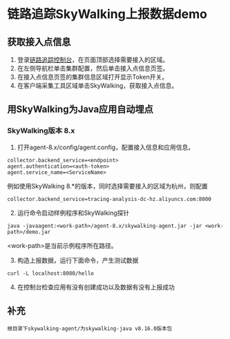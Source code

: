 # 链路追踪SkyWalking上报数据demo

## 获取接入点信息
1. 登录[链路追踪控制台](https://tracing.console.aliyun.com/)，在页面顶部选择需要接入的区域。
2. 在左侧导航栏单击集群配置，然后单击接入点信息页签。
3. 在接入点信息页签的集群信息区域打开显示Token开关。
4. 在客户端采集工具区域单击SkyWalking，获取接入点信息。


## 用SkyWalking为Java应用自动埋点

###  SkyWalking版本 8.x
1. 打开agent-8.x/config/agent.config，配置接入信息和应用信息。
```
collector.backend_service=<endpoint> 
agent.authentication=<auth-token>
agent.service_name=<ServiceName>
```
例如使用SkyWalking 8.\*的版本，同时选择需要接入的区域为杭州，则配置
```
collector.backend_service=tracing-analysis-dc-hz.aliyuncs.com:8000
```

2. 运行命令启动样例程序和SkyWalking探针

```
java -javaagent:<work-path>/agent-8.x/skywalking-agent.jar -jar <work-path>/demo.jar
```
\<work-path\>是当前示例程序所在路径。

3. 构造上报数据，运行下面命令，产生测试数据

```
curl -L localhost:8080/hello
```
4. 在控制台检查应用有没有创建成功以及数据有没有上报成功

## 补充
```
根目录下skywalking-agent/为skywalking-java v8.16.0版本包
```
